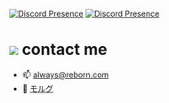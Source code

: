 [![Discord Presence](https://lanyard.cnrad.dev/api/799109207676682300?hideTimestamp=true)](https://discord.com/users/799109207676682300)
[![Discord Presence](https://lanyard.cnrad.dev/api/1001346788248272977)](https://discord.com/users/1001346788248272977)
# <img src="https://cdn.discordapp.com/emojis/993372971714486272.webp?size=80&quality=lossless"> contact me
- 📫 always@reborn.com
- 🖤 [モルグ](https://discord.gg/morgue)
